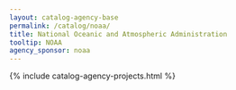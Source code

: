 ```yaml
---
layout: catalog-agency-base
permalink: /catalog/noaa/
title: National Oceanic and Atmospheric Administration	
tooltip: NOAA	
agency_sponsor: noaa	
---
```


{% include catalog-agency-projects.html %}